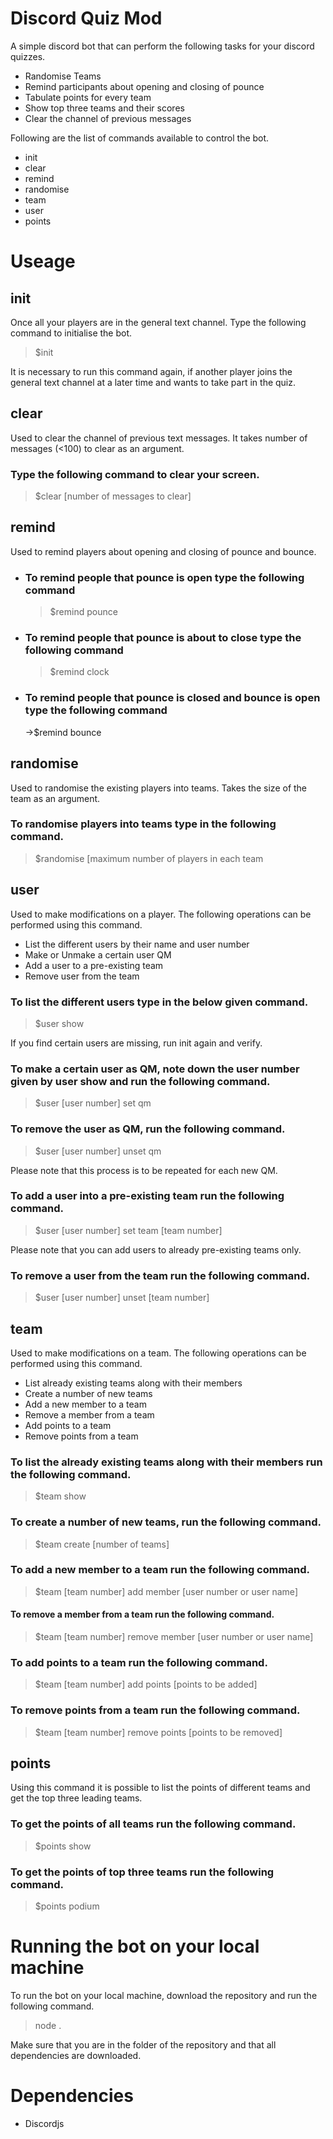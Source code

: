 # Discord Quiz Mod
A simple discord bot that can perform the following tasks for your discord quizzes.

 - Randomise Teams
 - Remind participants about opening and closing of pounce
 - Tabulate points for every team
 - Show top three teams and their scores
 - Clear the channel of previous messages
 
 Following are the list of commands available to control the bot.
- init
- clear
- remind
- randomise
- team
- user
- points


# Useage

## init

Once all your players are in the general text channel. Type the following command to initialise the bot. 
> $init

It is necessary to run this command again, if another player joins the general text channel at a later time and wants to take part in the quiz.

## clear

Used to clear the channel of previous text messages. It takes number of messages (<100) to clear as an argument. 
### Type the following command to clear your screen.
>$clear [number of messages to clear]

## remind

Used to remind players about opening and closing of pounce and bounce. 
- ### To remind people that pounce is open type the following command
	>$remind pounce
- ### To remind people that pounce is about to close type  the following command
	>$remind clock
- ### To remind people that pounce is closed and bounce is open type the following command
	->$remind bounce

## randomise
Used to randomise the existing players into teams. Takes the size of the team as an argument. 
### To randomise players into teams type in the following command.
>$randomise [maximum number of players in each team

## user

Used to make modifications on a player. The following operations can be performed using this command.
- List the different users by their name and user number
- Make or Unmake a certain user QM
- Add a user to a pre-existing team
- Remove user from the team

### To list the different users type in the below given command. 
>$user show

If you find certain users are missing, run  init again and verify.

### To make a certain user as QM, note down the user number given by user show and run the following command.
>$user [user number] set qm

### To remove the user as QM, run the following command.
>$user [user number] unset qm

Please note that this process is to be repeated for each new QM.

### To add a user into a pre-existing team run the following command.
>$user [user number] set team [team number]

Please note that you can add users to already pre-existing teams only.

### To remove a user from the team run the following command.
>$user [user number] unset [team number]

## team
Used to make modifications on a team. The following operations can be performed using this command.
- List already existing teams along with their members
- Create a number of new teams
- Add a new member to a team
- Remove a member from a team
- Add points to a team
- Remove points from a team
### To list the already existing teams along with their members run the following command.
>$team show

### To create a number of new teams, run the following command.
>$team create [number of teams]

### To add a new member to a team run the following command.
>$team [team number] add member [user number or user name]

#### To remove a member from a team run the following command.
>$team [team number] remove member [user number or user name]

### To add points to a team run the following command.
>$team [team number] add points [points to be added]

### To remove points from a team run the following command.
>$team [team number] remove points [points to be removed]

## points
Using this command it is possible to list the points of different teams and get the top three leading teams.

### To get the points of all teams run the following command.
>$points show

### To get the points of top three teams run the following command.
>$points podium

# Running the bot on your local machine

To run the bot on your local machine, download the repository and run the following command.
>node .

Make sure that you are in the folder of the repository and that all dependencies are downloaded.

# Dependencies

- Discordjs


 

